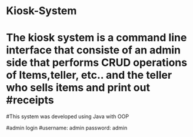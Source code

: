 # Kiosk-System

# The kiosk system is a command line interface that consiste of an admin side that performs CRUD operations of Items,teller, etc.. and the teller who sells items and print out #receipts 
#This system was developed using Java with OOP

#admin login
#username: admin
password: admin
